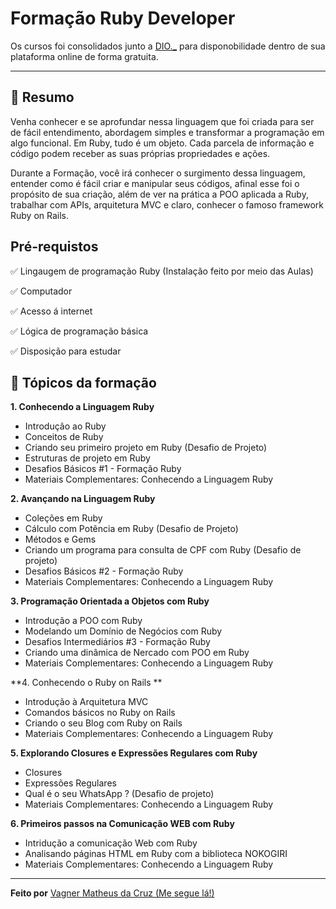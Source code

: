 #  Formação Ruby Developer

Os cursos foi consolidados junto a [DIO._](https://web.dio.me/) para disponobilidade dentro de sua plataforma online de forma gratuita.

<hr/>

## 📑 Resumo

Venha conhecer e se aprofundar nessa linguagem que foi criada para ser de fácil entendimento, abordagem simples e transformar a programação em algo funcional. Em Ruby, tudo é um objeto. Cada parcela de informação e código podem receber as suas próprias propriedades e ações.

Durante a Formação, você irá conhecer o surgimento dessa linguagem, entender como é fácil criar e manipular seus códigos, afinal esse foi o propósito de sua criação, além de ver na prática a POO aplicada a Ruby, trabalhar com APIs, arquitetura MVC e claro, conhecer o famoso framework Ruby on Rails.

## Pré-requistos
 ✅ Lingaugem de programação Ruby (Instalação feito por meio das Aulas)
 
 ✅  Computador
 
 ✅  Acesso á internet
 
 ✅  Lógica de programação básica
 
 ✅  Disposição para estudar

## 📌 Tópicos da formação 

**1. Conhecendo a Linguagem Ruby**
  - Introdução ao Ruby
  - Conceitos de Ruby
  - Criando seu primeiro projeto em Ruby (Desafio de Projeto)
  - Estruturas de projeto em Ruby
  - Desafios Básicos #1 - Formação Ruby
  - Materiais Complementares: Conhecendo a Linguagem Ruby

**2. Avançando na Linguagem Ruby**
  - Coleções em Ruby
  - Cálculo com Potência em Ruby (Desafio de Projeto)
  - Métodos e Gems
  - Criando um programa para consulta de CPF com Ruby (Desafio de projeto)
  - Desafios Básicos #2 - Formação Ruby
  - Materiais Complementares: Conhecendo a Linguagem Ruby
  
**3. Programação Orientada a Objetos com Ruby**
  - Introdução a POO com Ruby
  - Modelando um Domínio de Negócios com Ruby
  - Desafios Intermediários #3 - Formação Ruby
  - Criando uma dinâmica de Nercado com POO em Ruby
  - Materiais Complementares: Conhecendo a Linguagem Ruby
  
**4. Conhecendo o Ruby on Rails **
  - Introdução à Arquitetura MVC
  - Comandos básicos no Ruby on Rails
  - Criando o seu Blog com Ruby on Rails
  - Materiais Complementares: Conhecendo a Linguagem Ruby
  
**5. Explorando Closures e Expressões Regulares com Ruby**
  - Closures
  - Expressões Regulares
  - Qual é o seu WhatsApp ? (Desafio de projeto)
  - Materiais Complementares: Conhecendo a Linguagem Ruby
  
**6. Primeiros passos na Comunicação WEB com Ruby**
- Intridução a comunicação Web com Ruby
- Analisando páginas HTML em Ruby com a biblioteca NOKOGIRI
- Materiais Complementares: Conhecendo a Linguagem Ruby

<hr/>

**Feito por** [Vagner Matheus da Cruz (Me segue lá!)](https://www.linkedin.com/in/vagner-matheus/)

